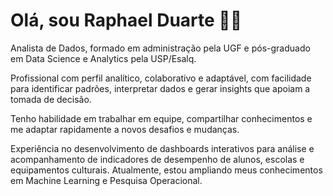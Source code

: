 # Olá, sou Raphael Duarte 👋😃
Analista de Dados, formado em administração pela UGF e pós-graduado em Data Science e Analytics pela USP/Esalq.

Profissional com perfil analítico, colaborativo e adaptável, com facilidade para identificar padrões, interpretar dados e gerar insights que apoiam a tomada de decisão.

Tenho habilidade em trabalhar em equipe, compartilhar conhecimentos e me adaptar rapidamente a novos desafios e mudanças.

Experiência no desenvolvimento de dashboards interativos para análise e acompanhamento de indicadores de desempenho de alunos, escolas e equipamentos culturais. Atualmente, estou ampliando meus conhecimentos em Machine Learning e Pesquisa Operacional.
